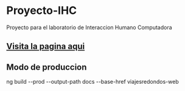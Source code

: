 # Proyecto-IHC
Proyecto para el laboratorio de Interaccion Humano Computadora

## [Visita la pagina aqui](https://gamalielcrdz.github.io/viajesredondos-web/home)

 
## Modo de produccion
 ng build --prod --output-path docs --base-href viajesredondos-web



